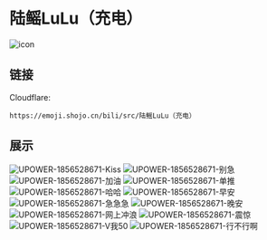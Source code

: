 # 陆鳐LuLu（充电）
![icon](https://emoji.shojo.cn/bili/src/陆鳐LuLu（充电）/icon.png)
## 链接
Cloudflare:
```
https://emoji.shojo.cn/bili/src/陆鳐LuLu（充电）
```
## 展示
![UPOWER-1856528671-Kiss](https://emoji.shojo.cn/bili/src/陆鳐LuLu（充电）/UPOWER-1856528671-Kiss.png)
![UPOWER-1856528671-别急](https://emoji.shojo.cn/bili/src/陆鳐LuLu（充电）/UPOWER-1856528671-别急.png)
![UPOWER-1856528671-加油](https://emoji.shojo.cn/bili/src/陆鳐LuLu（充电）/UPOWER-1856528671-加油.png)
![UPOWER-1856528671-单推](https://emoji.shojo.cn/bili/src/陆鳐LuLu（充电）/UPOWER-1856528671-单推.png)
![UPOWER-1856528671-哈哈](https://emoji.shojo.cn/bili/src/陆鳐LuLu（充电）/UPOWER-1856528671-哈哈.png)
![UPOWER-1856528671-早安](https://emoji.shojo.cn/bili/src/陆鳐LuLu（充电）/UPOWER-1856528671-早安.png)
![UPOWER-1856528671-急急急](https://emoji.shojo.cn/bili/src/陆鳐LuLu（充电）/UPOWER-1856528671-急急急.png)
![UPOWER-1856528671-晚安](https://emoji.shojo.cn/bili/src/陆鳐LuLu（充电）/UPOWER-1856528671-晚安.png)
![UPOWER-1856528671-网上冲浪](https://emoji.shojo.cn/bili/src/陆鳐LuLu（充电）/UPOWER-1856528671-网上冲浪.png)
![UPOWER-1856528671-震惊](https://emoji.shojo.cn/bili/src/陆鳐LuLu（充电）/UPOWER-1856528671-震惊.png)
![UPOWER-1856528671-V我50](https://emoji.shojo.cn/bili/src/陆鳐LuLu（充电）/UPOWER-1856528671-V我50.png)
![UPOWER-1856528671-行不行啊](https://emoji.shojo.cn/bili/src/陆鳐LuLu（充电）/UPOWER-1856528671-行不行啊.png)
